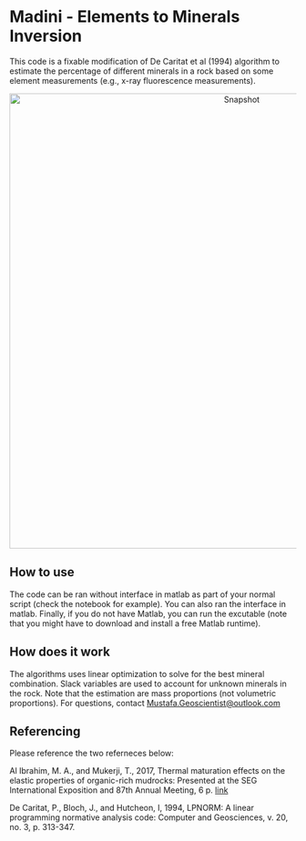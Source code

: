 # Madini - Elements to Minerals Inversion

This code is a fixable modification of De Caritat et al (1994) algorithm to estimate the percentage of different minerals in a rock based on some element measurements (e.g., x-ray fluorescence measurements). 

<div align="center">
    <img width=800 src="https://github.com/MosGeo/Madini/blob/master/ReadmeFiles/Snapshot.png" alt="Snapshot" title="Snapshot of software"</img>
</div>


## How to use
The code can be ran without interface in matlab as part of your normal script (check the notebook for example). You can also ran the interface in matlab. Finally, if you do not have Matlab, you can run the excutable (note that you might have to download and install a free Matlab runtime).

## How does it work

The algorithms uses linear optimization to solve for the best mineral combination. Slack variables are used to account for unknown minerals in the rock. Note that the estimation are mass proportions (not volumetric proportions). For questions, contact Mustafa.Geoscientist@outlook.com

## Referencing
Please reference the two referneces below:

Al Ibrahim, M. A., and Mukerji, T., 2017, Thermal maturation effects on the elastic properties of organic-rich mudrocks: Presented at the SEG International Exposition and 87th Annual Meeting, 6 p. [link](https://library.seg.org/doi/abs/10.1190/segam2017-17790635.1)

De Caritat, P., Bloch, J., and Hutcheon, I, 1994, LPNORM: A linear programming normative analysis code: Computer and Geosciences, v. 20, no. 3, p. 313-347.
